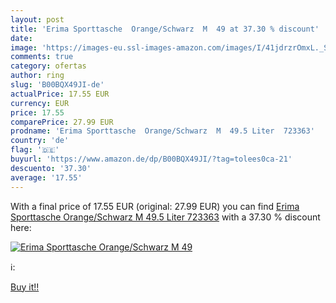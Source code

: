 ```yaml
---
layout: post
title: 'Erima Sporttasche  Orange/Schwarz  M  49 at 37.30 % discount'
date: 
image: 'https://images-eu.ssl-images-amazon.com/images/I/41jdrzrOmxL._SL200_.jpg'
comments: true
category: ofertas
author: ring
slug: 'B00BQX49JI-de'
actualPrice: 17.55 EUR
currency: EUR
price: 17.55
comparePrice: 27.99 EUR
prodname: 'Erima Sporttasche  Orange/Schwarz  M  49.5 Liter  723363'
country: 'de'
flag: '🇩🇪'
buyurl: 'https://www.amazon.de/dp/B00BQX49JI/?tag=tolees0ca-21'
descuento: '37.30'
average: '17.55'
---
```


With a final price of 17.55 EUR (original: 27.99 EUR) you can find [Erima Sporttasche  Orange/Schwarz  M  49.5 Liter  723363](https://www.amazon.de/dp/B00BQX49JI/?tag=tolees0ca-21) with a  37.30 % discount here:

[![Erima Sporttasche  Orange/Schwarz  M  49](https://images-eu.ssl-images-amazon.com/images/I/41jdrzrOmxL._SL200_.jpg)](https://www.amazon.de/dp/B00BQX49JI/?tag=tolees0ca-21)

ℹ️:


[Buy it!!](https://www.amazon.de/dp/B00BQX49JI/?tag=tolees0ca-21)
